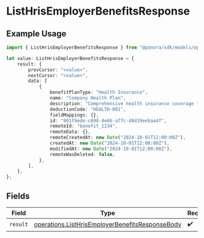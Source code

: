 # ListHrisEmployerBenefitsResponse

## Example Usage

```typescript
import { ListHrisEmployerBenefitsResponse } from "@panora/sdk/models/operations";

let value: ListHrisEmployerBenefitsResponse = {
    result: {
        prevCursor: "<value>",
        nextCursor: "<value>",
        data: [
            {
                benefitPlanType: "Health Insurance",
                name: "Company Health Plan",
                description: "Comprehensive health insurance coverage for employees",
                deductionCode: "HEALTH-001",
                fieldMappings: {},
                id: "801f9ede-c698-4e66-a7fc-48d19eebaa4f",
                remoteId: "benefit_1234",
                remoteData: {},
                remoteCreatedAt: new Date("2024-10-01T12:00:00Z"),
                createdAt: new Date("2024-10-01T12:00:00Z"),
                modifiedAt: new Date("2024-10-01T12:00:00Z"),
                remoteWasDeleted: false,
            },
        ],
    },
};
```

## Fields

| Field                                                                                                              | Type                                                                                                               | Required                                                                                                           | Description                                                                                                        |
| ------------------------------------------------------------------------------------------------------------------ | ------------------------------------------------------------------------------------------------------------------ | ------------------------------------------------------------------------------------------------------------------ | ------------------------------------------------------------------------------------------------------------------ |
| `result`                                                                                                           | [operations.ListHrisEmployerBenefitsResponseBody](../../models/operations/listhrisemployerbenefitsresponsebody.md) | :heavy_check_mark:                                                                                                 | N/A                                                                                                                |